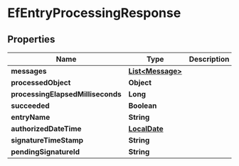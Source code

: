 

# EfEntryProcessingResponse


## Properties

| Name | Type | Description | Notes |
|------------ | ------------- | ------------- | -------------|
|**messages** | [**List&lt;Message&gt;**](Message.md) |  |  [optional] |
|**processedObject** | **Object** |  |  [optional] |
|**processingElapsedMilliseconds** | **Long** |  |  [optional] |
|**succeeded** | **Boolean** |  |  [optional] |
|**entryName** | **String** |  |  [optional] |
|**authorizedDateTime** | [**LocalDate**](LocalDate.md) |  |  [optional] |
|**signatureTimeStamp** | **String** |  |  [optional] |
|**pendingSignatureId** | **String** |  |  [optional] |



